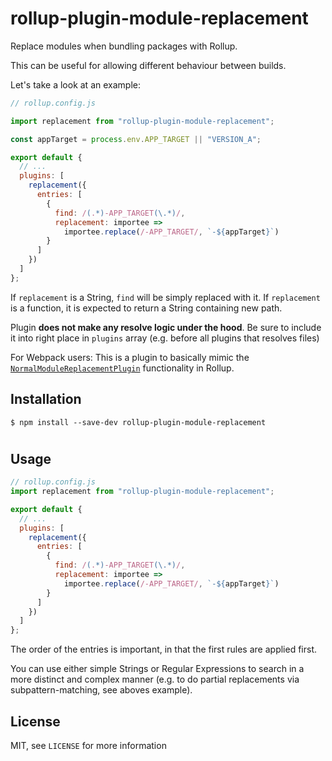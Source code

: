 # rollup-plugin-module-replacement

Replace modules when bundling packages with Rollup.

This can be useful for allowing different behaviour between builds.

Let's take a look at an example:

```javascript
// rollup.config.js

import replacement from "rollup-plugin-module-replacement";

const appTarget = process.env.APP_TARGET || "VERSION_A";

export default {
  // ...
  plugins: [
    replacement({
      entries: [
        {
          find: /(.*)-APP_TARGET(\.*)/,
          replacement: importee =>
            importee.replace(/-APP_TARGET/, `-${appTarget}`)
        }
      ]
    })
  ]
};
```

If `replacement` is a String, `find` will be simply replaced with it.
If `replacement` is a function, it is expected to return a String containing new path.

Plugin **does not make any resolve logic under the hood**. Be sure to include it into right place in `plugins` array (e.g. before all plugins that resolves files)

For Webpack users: This is a plugin to basically mimic the [`NormalModuleReplacementPlugin`](https://www.npmjs.com/package/module-replace-webpack-plugin) functionality in Rollup.

## Installation

```
$ npm install --save-dev rollup-plugin-module-replacement
```

#

## Usage

```javascript
// rollup.config.js
import replacement from "rollup-plugin-module-replacement";

export default {
  // ...
  plugins: [
    replacement({
      entries: [
        {
          find: /(.*)-APP_TARGET(\.*)/,
          replacement: importee =>
            importee.replace(/-APP_TARGET/, `-${appTarget}`)
        }
      ]
    })
  ]
};
```

The order of the entries is important, in that the first rules are applied first.

You can use either simple Strings or Regular Expressions to search in a more distinct and complex manner (e.g. to do partial replacements via subpattern-matching, see aboves example).

## License

MIT, see `LICENSE` for more information
